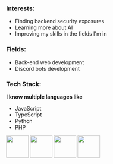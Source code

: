 ### Interests:
- Finding backend security exposures
- Learning more about AI
- Improving my skills in the fields I'm in
### Fields:
- Back-end web development
- Discord bots development
### Tech Stack:
**I know multiple languages like**
- JavaScript
- TypeScript
- Python
- PHP
<img src="https://api.kai-to.pro/assets/images/javascript.jpg" width="60" height="60">
<img src="https://api.kai-to.pro/assets/images/typescript.jpg" width="60" height="60">
<img src="https://api.kai-to.pro/assets/images/python.png" width="60" height="60">
<img src="https://api.kai-to.pro/assets/images/php.png" width="60" height="60">
